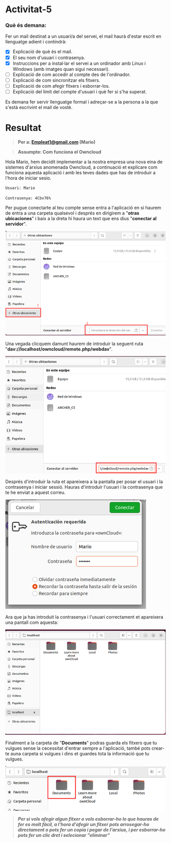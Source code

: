# Activitat-5

### Què és demana:

Fer un mail destinat a un usuari/a del servei, el mail haurà d'estar escrit en llenguatge adient i contindrà:

- [x] Explicació de què és el mail.
- [x] El seu nom d'usuari i contrasenya.
- [x] Instruccions per a instal·lar el servei a un ordinador amb Linux i Windows (amb imatges quan sigui necessari).
- [ ] Explicació de com accedir al compte des de l'ordinador.
- [ ] Explicació de com sincronitzar els fitxers.
- [ ] Explicació de com afegir fitxers i esborrar-los.
- [ ] Explicació del límit del compte d'usuari i què fer si s'ha superat.

Es demana fer servir llenguatge formal i adreçar-se a la persona a la que s'està escrivint el mail de vostè.



# Resultat

> **Per a: Empleat1@gmail.com (Mario)**

> **Assumpte: Com funciona el Owncloud**

Hola Mario, hem decidit implementar a la nostra empresa una nova eina de sistemes d'arxius anomenada Owncloud, a continuació et explicare com funciona aquesta aplicació i amb les teves dades que has de introduir a l'hora de iniciar sesio.

```
Usuari: Mario

Contrasenya: 4Cbv76%
```

Per pugue conectarte al teu compte sense entra a l'aplicació en si haurem de entra a una carpeta qualsevol i després en dirigirem a "**otras ubicaciones**" i baix a la dreta hi haura un text que ens dius "**conectar al servidor**".

![](LOCAL1.png) 

Una vegada clicquem damunt haurem de introduir la seguent ruta "**dav://localhost/owncloud/remote.php/webdav**".

![](LOCAL2.png)

Després d'introduir la ruta et apareixera a la pantalla per posar el usuari i la contrasenya i iniciar sessió. Hauras d'introduir l'usuari i la contrasenya que te he enviat a aquest correu.

![](LOCAL2.1.png)

Ara que ja has introduit la contrasenya i l'usuari correctament et apareixera una pantall com aquesta:

![](LOCAL3.png)

Finalment a la carpeta de "**Documents**" podras guarda els fitxers que tu vulgues sense la cecessitat d'entrar sempre a l'aplicació, també pots crear-te auna carpeta si vulgues i dins et guardes tota la informació que tu vulgues.

![](LOCAL4.png)

> ***Per si vols afegir algun fitxer o vols esborrar-ho lo que hauras de fer es molt fàcil, a l'hora d'afegir un fitxer pots arrosegar-ho directament o pots fer un copia i pegar de l'arxius, i per esborrar-ho pots fer un clic dret i selecionar "eliminar"***

